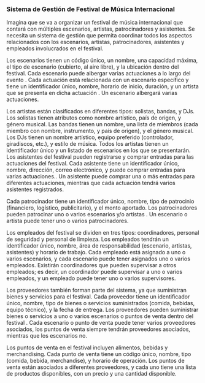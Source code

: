 ### Sistema de Gestión de Festival de Música Internacional 

Imagina que se va a organizar un festival de música internacional que contará con múltiples escenarios, artistas, patrocinadores y asistentes. Se necesita un sistema de gestión que permita coordinar todos los aspectos relacionados con los escenarios, artistas, patrocinadores, asistentes y empleados involucrados en el festival.


Los escenarios tienen un código único, un nombre, una capacidad máxima, el tipo de escenario (cubierto, al aire libre), y la ubicación dentro del festival. Cada escenario puede albergar varias actuaciones a lo largo del evento . Cada actuación está relacionada con un escenario específico y tiene un identificador único, nombre, horario de inicio, duración, y un artista que se presenta en dicha actuación . Un escenario albergará varias actuaciones.

Los artistas están clasificados en diferentes tipos: solistas, bandas, y DJs. Los solistas tienen atributos como nombre artístico, país de origen, y género musical. Las bandas tienen un nombre, una lista de miembros (cada miembro con nombre, instrumento, y país de origen), y el género musical. Los DJs tienen un nombre artístico, equipo preferido (controlador, giradiscos, etc.), y estilo de música. Todos los artistas tienen un identificador único y un listado de escenarios en los que se presentarán. Los asistentes del festival pueden registrarse y comprar entradas para las actuaciones del festival. Cada asistente tiene un identificador único, nombre, dirección, correo electrónico, y puede comprar entradas para varias actuaciones.. Un asistente puede comprar una o más entradas para diferentes actuaciones, mientras que cada actuación tendrá varios asistentes registrados.  

Cada patrocinador tiene un identificador único, nombre, tipo de patrocinio (financiero, logístico, publicitario), y el monto aportado. Los patrocinadores pueden patrocinar uno o varios escenarios y/o artistas . Un escenario o artista puede tener uno o varios patrocinadores.

Los empleados del festival se dividen en tres tipos: coordinadores, personal de seguridad y personal de limpieza. Los empleados tendrán un identificador único, nombre, área de responsabilidad (escenario, artistas, asistentes) y horario de trabajo. Cada empleado está asignado a uno o varios escenarios, y cada escenario puede tener asignados uno o varios empleados. Existirán coordinadores que pueden supervisar a otros empleados; es decir, un coordinador puede supervisar a uno o varios empleados, y un empleado puede tener uno o varios supervisores.

Los proveedores también forman parte del sistema, ya que suministran bienes y servicios para el festival. Cada proveedor tiene un identificador único, nombre, tipo de bienes o servicios suministrados (comida, bebidas, equipo técnico), y la fecha de entrega. Los proveedores pueden suministrar bienes o servicios a uno o varios escenarios o puntos de venta dentro del festival . Cada escenario o punto de venta puede tener varios proveedores asociados, los puntos de venta siempre tendrán proveedores asociados, mientras que los escenarios no.

Los puntos de venta en el festival incluyen alimentos, bebidas y merchandising. Cada punto de venta tiene un código único, nombre, tipo (comida, bebida, merchandise), y horario de operación. Los puntos de venta están asociados a diferentes proveedores, y cada uno tiene una lista de productos disponibles, con un precio y una cantidad disponible.
